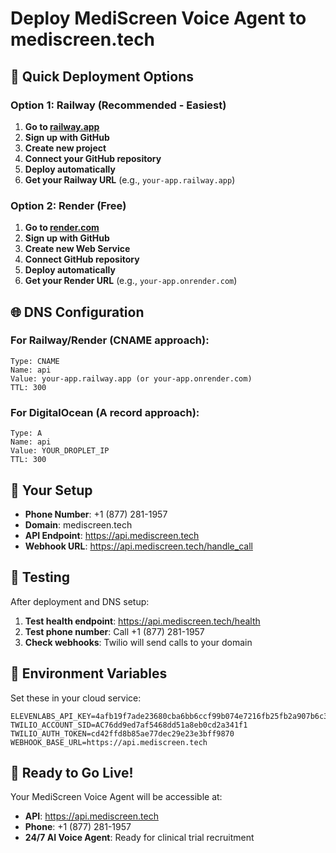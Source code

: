 # Deploy MediScreen Voice Agent to mediscreen.tech

## 🚀 Quick Deployment Options

### Option 1: Railway (Recommended - Easiest)

1. **Go to [railway.app](https://railway.app)**
2. **Sign up with GitHub**
3. **Create new project**
4. **Connect your GitHub repository**
5. **Deploy automatically**
6. **Get your Railway URL** (e.g., `your-app.railway.app`)

### Option 2: Render (Free)

1. **Go to [render.com](https://render.com)**
2. **Sign up with GitHub**
3. **Create new Web Service**
4. **Connect GitHub repository**
5. **Deploy automatically**
6. **Get your Render URL** (e.g., `your-app.onrender.com`)

## 🌐 DNS Configuration

### For Railway/Render (CNAME approach):
```
Type: CNAME
Name: api
Value: your-app.railway.app (or your-app.onrender.com)
TTL: 300
```

### For DigitalOcean (A record approach):
```
Type: A
Name: api
Value: YOUR_DROPLET_IP
TTL: 300
```

## 📱 Your Setup

- **Phone Number**: +1 (877) 281-1957
- **Domain**: mediscreen.tech
- **API Endpoint**: https://api.mediscreen.tech
- **Webhook URL**: https://api.mediscreen.tech/handle_call

## 🧪 Testing

After deployment and DNS setup:

1. **Test health endpoint**: https://api.mediscreen.tech/health
2. **Test phone number**: Call +1 (877) 281-1957
3. **Check webhooks**: Twilio will send calls to your domain

## 🔧 Environment Variables

Set these in your cloud service:

```
ELEVENLABS_API_KEY=4afb19f7ade23680cba6bb6ccf99b074e7216fb25fb2a907b6c3175ee163ac58
TWILIO_ACCOUNT_SID=AC76dd9ed7af5468dd51a8eb0cd2a341f1
TWILIO_AUTH_TOKEN=cd42ffd8b85ae77dec29e23e3bff9870
WEBHOOK_BASE_URL=https://api.mediscreen.tech
```

## 🎉 Ready to Go Live!

Your MediScreen Voice Agent will be accessible at:
- **API**: https://api.mediscreen.tech
- **Phone**: +1 (877) 281-1957
- **24/7 AI Voice Agent**: Ready for clinical trial recruitment
